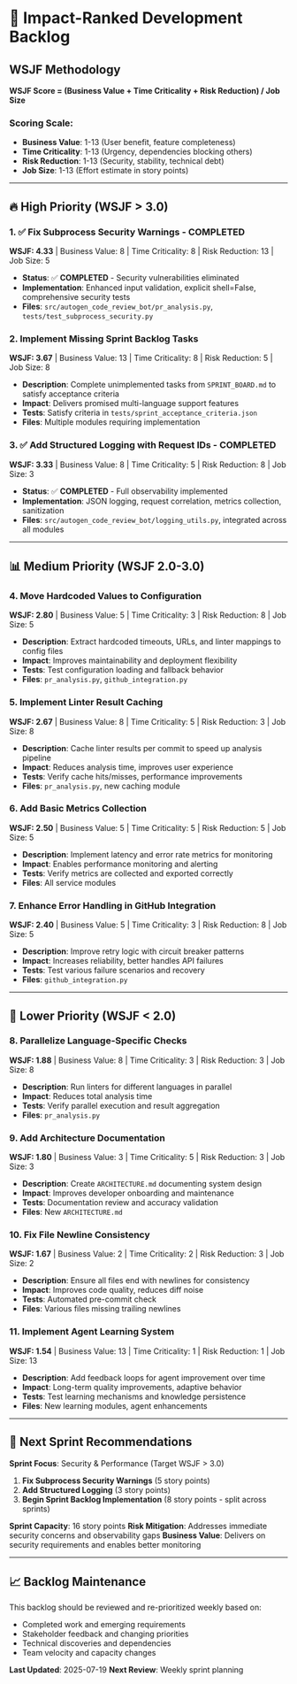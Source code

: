 # 🎯 Impact-Ranked Development Backlog

## WSJF Methodology
**WSJF Score = (Business Value + Time Criticality + Risk Reduction) / Job Size**

### Scoring Scale:
- **Business Value**: 1-13 (User benefit, feature completeness)
- **Time Criticality**: 1-13 (Urgency, dependencies blocking others)
- **Risk Reduction**: 1-13 (Security, stability, technical debt)
- **Job Size**: 1-13 (Effort estimate in story points)

---

## 🔥 High Priority (WSJF > 3.0)

### 1. ✅ Fix Subprocess Security Warnings - COMPLETED
**WSJF: 4.33** | Business Value: 8 | Time Criticality: 8 | Risk Reduction: 13 | Job Size: 5
- **Status**: ✅ **COMPLETED** - Security vulnerabilities eliminated
- **Implementation**: Enhanced input validation, explicit shell=False, comprehensive security tests
- **Files**: `src/autogen_code_review_bot/pr_analysis.py`, `tests/test_subprocess_security.py`

### 2. Implement Missing Sprint Backlog Tasks  
**WSJF: 3.67** | Business Value: 13 | Time Criticality: 8 | Risk Reduction: 5 | Job Size: 8
- **Description**: Complete unimplemented tasks from `SPRINT_BOARD.md` to satisfy acceptance criteria
- **Impact**: Delivers promised multi-language support features
- **Tests**: Satisfy criteria in `tests/sprint_acceptance_criteria.json`
- **Files**: Multiple modules requiring implementation

### 3. ✅ Add Structured Logging with Request IDs - COMPLETED
**WSJF: 3.33** | Business Value: 8 | Time Criticality: 5 | Risk Reduction: 8 | Job Size: 3
- **Status**: ✅ **COMPLETED** - Full observability implemented
- **Implementation**: JSON logging, request correlation, metrics collection, sanitization
- **Files**: `src/autogen_code_review_bot/logging_utils.py`, integrated across all modules

---

## 📊 Medium Priority (WSJF 2.0-3.0)

### 4. Move Hardcoded Values to Configuration
**WSJF: 2.80** | Business Value: 5 | Time Criticality: 3 | Risk Reduction: 8 | Job Size: 5
- **Description**: Extract hardcoded timeouts, URLs, and linter mappings to config files
- **Impact**: Improves maintainability and deployment flexibility
- **Tests**: Test configuration loading and fallback behavior
- **Files**: `pr_analysis.py`, `github_integration.py`

### 5. Implement Linter Result Caching
**WSJF: 2.67** | Business Value: 8 | Time Criticality: 5 | Risk Reduction: 3 | Job Size: 8
- **Description**: Cache linter results per commit to speed up analysis pipeline
- **Impact**: Reduces analysis time, improves user experience
- **Tests**: Verify cache hits/misses, performance improvements
- **Files**: `pr_analysis.py`, new caching module

### 6. Add Basic Metrics Collection
**WSJF: 2.50** | Business Value: 5 | Time Criticality: 5 | Risk Reduction: 5 | Job Size: 5
- **Description**: Implement latency and error rate metrics for monitoring
- **Impact**: Enables performance monitoring and alerting
- **Tests**: Verify metrics are collected and exported correctly
- **Files**: All service modules

### 7. Enhance Error Handling in GitHub Integration
**WSJF: 2.40** | Business Value: 5 | Time Criticality: 3 | Risk Reduction: 8 | Job Size: 5
- **Description**: Improve retry logic with circuit breaker patterns
- **Impact**: Increases reliability, better handles API failures
- **Tests**: Test various failure scenarios and recovery
- **Files**: `github_integration.py`

---

## 🔧 Lower Priority (WSJF < 2.0)

### 8. Parallelize Language-Specific Checks
**WSJF: 1.88** | Business Value: 8 | Time Criticality: 3 | Risk Reduction: 3 | Job Size: 8
- **Description**: Run linters for different languages in parallel
- **Impact**: Reduces total analysis time
- **Tests**: Verify parallel execution and result aggregation
- **Files**: `pr_analysis.py`

### 9. Add Architecture Documentation
**WSJF: 1.80** | Business Value: 3 | Time Criticality: 5 | Risk Reduction: 3 | Job Size: 3
- **Description**: Create `ARCHITECTURE.md` documenting system design
- **Impact**: Improves developer onboarding and maintenance
- **Tests**: Documentation review and accuracy validation
- **Files**: New `ARCHITECTURE.md`

### 10. Fix File Newline Consistency
**WSJF: 1.67** | Business Value: 2 | Time Criticality: 2 | Risk Reduction: 3 | Job Size: 2
- **Description**: Ensure all files end with newlines for consistency
- **Impact**: Improves code quality, reduces diff noise
- **Tests**: Automated pre-commit check
- **Files**: Various files missing trailing newlines

### 11. Implement Agent Learning System
**WSJF: 1.54** | Business Value: 13 | Time Criticality: 1 | Risk Reduction: 1 | Job Size: 13
- **Description**: Add feedback loops for agent improvement over time
- **Impact**: Long-term quality improvements, adaptive behavior
- **Tests**: Test learning mechanisms and knowledge persistence
- **Files**: New learning modules, agent enhancements

---

## 🎯 Next Sprint Recommendations

**Sprint Focus**: Security & Performance (Target WSJF > 3.0)

1. **Fix Subprocess Security Warnings** (5 story points)
2. **Add Structured Logging** (3 story points) 
3. **Begin Sprint Backlog Implementation** (8 story points - split across sprints)

**Sprint Capacity**: 16 story points
**Risk Mitigation**: Addresses immediate security concerns and observability gaps
**Business Value**: Delivers on security requirements and enables better monitoring

---

## 📈 Backlog Maintenance

This backlog should be reviewed and re-prioritized weekly based on:
- Completed work and emerging requirements
- Stakeholder feedback and changing priorities  
- Technical discoveries and dependencies
- Team velocity and capacity changes

**Last Updated**: 2025-07-19
**Next Review**: Weekly sprint planning